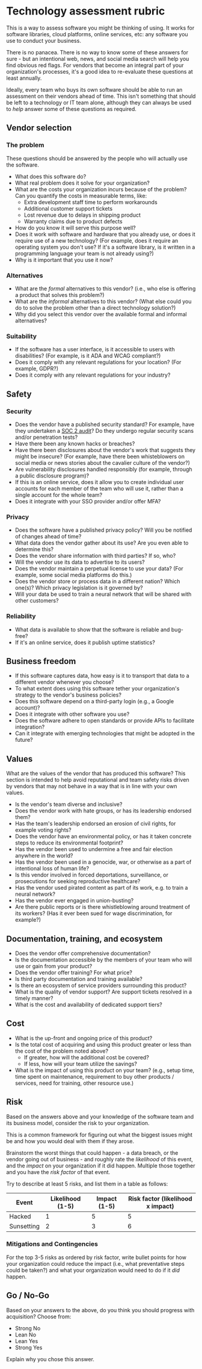 # Technology assessment rubric

This is a way to assess software you might be thinking of using. It works for
software libraries, cloud platforms, online services, etc: any software you
use to conduct your business.

There is no panacea.  There is no way to know some of these answers for sure - 
but an intentional web, news, and social media search will help you find obvious 
red flags. For vendors that become an integral part of your organization's 
processes, it's a good idea to re-evaluate these questions at least annually.

Ideally, every team who buys its own software should be able to run an assessment
on their vendors ahead of time. This isn't something that should be left to
a technology or IT team alone, although they can always be used to *help* answer
some of these questions as required.

## Vendor selection

### The problem

These questions should be answered by the people who will actually use the
software.

- What does this software do?
- What real problem does it solve for your organization?
- What are the costs your organization incurs because of the problem? Can you quantify the costs in measurable terms, like:
  - Extra development staff time to perform workarounds
  - Additional customer support tickets
  - Lost revenue due to delays in shipping product
  - Warranty claims due to product defects
- How do you know it will serve this purpose well?
- Does it work with software and hardware that you already use, or does it require use of a new technology? (For example, does it require an operating system you don't use? If it's a software library, is it written in a programming language your team is not already using?)
- Why is it important that you use it now?

### Alternatives

- What are the _formal_ alternatives to this vendor? (i.e., who else is offering a product that solves this problem?)
- What are the _informal_ alternatives to this vendor? (What else could you do to solve the problem other than a direct technology solution?)
- Why did you select this vendor over the available formal and informal alternatives?

### Suitability

- If the software has a user interface, is it accessible to users with disabilities? (For example, is it ADA and WCAG compliant?)
- Does it comply with any relevant regulations for your location? (For example, GDPR?)
- Does it comply with any relevant regulations for your industry?

## Safety

### Security

- Does the vendor have a published security standard? For example, have they undertaken a [SOC 2 audit](https://en.wikipedia.org/wiki/System_and_Organization_Controls)? Do they undergo regular security scans and/or penetration tests?
- Have there been any known hacks or breaches?
- Have there been disclosures about the vendor's work that suggests they might be insecure? (For example, have there been whisteblowers on social media or news stories about the cavalier culture of the vendor?)
- Are vulnerability disclosures handled responsibly (for example, through a public disclosure program)?
- If this is an online service, does it allow you to create individual user accounts for each member of the team who will use it, rather than a single account for the whole team?
- Does it integrate with your SSO provider and/or offer MFA?

### Privacy

- Does the software have a published privacy policy? Will you be notified of changes ahead of time?
- What data does the vendor gather about its use? Are you even able to determine this?
- Does the vendor share information with third parties? If so, who?
- Will the vendor use its data to advertise to its users?
- Does the vendor maintain a perpetual license to use your data? (For example, some social media platforms do this.)
- Does the vendor store or process data in a different nation? Which one(s)? Which privacy legislation is it governed by?
- Will your data be used to train a neural network that will be shared with other customers?

### Reliability

- What data is available to show that the software is reliable and bug-free? 
- If it's an online service, does it publish uptime statistics?

## Business freedom

- If this software captures data, how easy is it to transport that data to a different vendor whenever you choose?
- To what extent does using this software tether your organization's strategy to the vendor's business policies?
- Does this software depend on a third-party login (e.g., a Google account)?
- Does it integrate with other software you use?
- Does the software adhere to open standards or provide APIs to facilitate integration?
- Can it integrate with emerging technologies that might be adopted in the future?

## Values

What are the values of the vendor that has produced this software? This section 
is intended to help avoid reputational and team safety risks driven by vendors
that may not behave in a way that is in line with your own values.

- Is the vendor's team diverse and inclusive?
- Does the vendor work with hate groups, or has its leadership endorsed them?
- Has the team's leadership endorsed an erosion of civil rights, for example voting rights?
- Does the vendor have an environmental policy, or has it taken concrete steps to reduce its environmental footprint?
- Has the vendor been used to undermine a free and fair election anywhere in the world?
- Has the vendor been used in a genocide, war, or otherwise as a part of intentional loss of human life?
- Is this vendor involved in forced deportations, surveillance, or prosecutions for seeking reproductive healthcare?
- Has the vendor used pirated content as part of its work, e.g. to train a neural network?
- Has the vendor ever engaged in union-busting?
- Are there public reports or is there whistleblowing around treatment of its workers? (Has it ever been sued for wage discrimination, for example?)

## Documentation, training, and ecosystem

- Does the vendor offer comprehensive documentation?
- Is the documentation accessible by the members of your team who will use or gain from your product?
- Does the vendor offer training? For what price?
- Is third party documentation and training available?
- Is there an ecosystem of service providers surrounding this product?
- What is the quality of vendor support? Are support tickets resolved in a timely manner?
- What is the cost and availability of dedicated support tiers?

## Cost

- What is the up-front and ongoing price of this product?
- Is the total cost of acquiring and using this product greater or less than the cost of the problem noted above?
  - If greater, how will the additional cost be covered?
  - If less, how will your team utilize the savings?
- What is the impact of using this product on your team? (e.g., setup time, time spent on maintenance, requirement to buy other products / services, need for training, other resource use.)

## Risk

Based on the answers above and your knowledge of the software team and its
business model, consider the risk to your organization.

This is a  common framework for figuring out what the biggest issues might be 
and how you would deal with them if they arose.

Brainstorm the worst things that could happen - a data breach, or the vendor
going out of business - and roughly rate the *likelihood* of this event, and
the *impact* on your organization if it did happen. Multiple those together
and you have the *risk factor* of that event.

Try to describe at least 5 risks, and list them in a table as follows:

|Event            |Likelihood (1-5)|Impact (1-5)|Risk factor (likelihood x impact)|
|-----------------|----------------|------------|---------------------------------|
|Hacked           |1               |5           |5                                |
|Sunsetting       |2               |3           |6                                |

### Mitigations and Contingencies

For the top 3-5 risks as ordered by risk factor, write bullet points for how
your organization could reduce the impact (i.e., what preventative steps could
be taken?) and what your organization would need to do if it *did* happen.

## Go / No-Go

Based on your answers to the above, do you think you should progress with acquisition?
Choose from:

- Strong No
- Lean No
- Lean Yes
- Strong Yes

Explain why you chose this answer.
